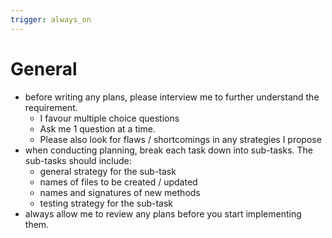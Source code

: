 ```yaml
---
trigger: always_on
---
```


# General
- before writing any plans, please interview me to further understand the requirement. 
    - I favour multiple choice questions
    - Ask me 1 question at a time.
    - Please also look for flaws / shortcomings in any strategies I propose
- when conducting planning, break each task down into sub-tasks.  The sub-tasks should include:
    - general strategy for the sub-task
    - names of files to be created / updated
    - names and signatures of new methods
    - testing strategy for the sub-task
- always allow me to review any plans before you start implementing them.